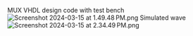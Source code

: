 MUX VHDL design code with test bench
![Screenshot 2024-03-15 at 1.49.48 PM.png](https://prod-files-secure.s3.us-west-2.amazonaws.com/8fd0f414-9ecd-484d-af73-cc10ccdf4d4d/2b02343d-4a0b-4fd3-9ecf-a1d0b5f7ee36/Screenshot_2024-03-15_at_1.49.48_PM.png)
Simulated wave
![Screenshot 2024-03-15 at 2.34.49 PM.png](https://prod-files-secure.s3.us-west-2.amazonaws.com/8fd0f414-9ecd-484d-af73-cc10ccdf4d4d/66c69a82-da76-4c8c-bac7-eabc6cfe4ec0/Screenshot_2024-03-15_at_2.34.49_PM.png)
